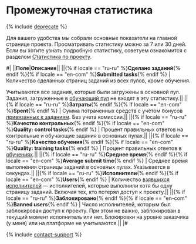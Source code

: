 # Промежуточная статистика

{% include [deprecate](../../_includes/deprecate.md) %}

Для вашего удобства мы собрали основные показатели на главной странице проекта. Просматривать статистику можно за 7 или 30 дней. Если вы хотите узнать подробную статистику, советуем ознакомится с разделом [Статистика по проекту](project-statistic.md).

#|
||**Поле**|**Описание**||
||{% if locale == "ru-ru" %}**Сделано заданий**{% endif %}{% if locale == "en-com" %}**Submitted tasks**{% endif %} | Количество сделанных страниц заданий из всех пулов, кроме обучения.

Учитываются все задания, которые были загружены в основной пул. Задания, загруженные в [обучающий пул](train.md) не входят в эту статистику.||
||{% if locale == "ru-ru" %}**Затраты**{% endif %}{% if locale == "en-com" %}**Spent**{% endif %} | Сумма потраченных средств с учётом бонусов [привязанных к заданиям](bonus.md#bonus-task). Без учета комиссии.||
||{% if locale == "ru-ru" %}**Качество контрольных**{% endif %}{% if locale == "en-com" %}**Quality: control tasks**{% endif %} | Процент правильных ответов на контрольные и обучающие задания в основных пулах.||
||{% if locale == "ru-ru" %}**Качество обучения**{% endif %}{% if locale == "en-com" %}**Quality: training tasks**{% endif %} | Процент правильных ответов в [обучениях](train.md).||
||{% if locale == "ru-ru" %}**Среднее время**{% endif %}{% if locale == "en-com" %}**Average submit time**{% endif %} | Среднее время выполнения страницы заданий в основных пулах. Указывается в секундах.||
||{% if locale == "ru-ru" %}**Исполнители**{% endif %}{% if locale == "en-com" %}**Users**{% endif %} | Количество [взявшихся исполнителей](project-statistic.md#submitted-in-pool) — исполнителей, которые выполнили хотя бы одну страницу заданий. Включая тех, кто потерял доступ к проекту.||
||{% if locale == "ru-ru" %}**Заблокировано**{% endif %}{% if locale == "en-com" %}**Banned users**{% endif %} | Число исполнителей, которым был заблокирован доступ к проекту. При этом не важно, заблокирован в текущий момент исполнитель или нет. Блокировки на уровне заказчика (у меня) или на платформе не учитываются.||
|#

{% include [contact-support](../_includes/contact-support-help.md) %}